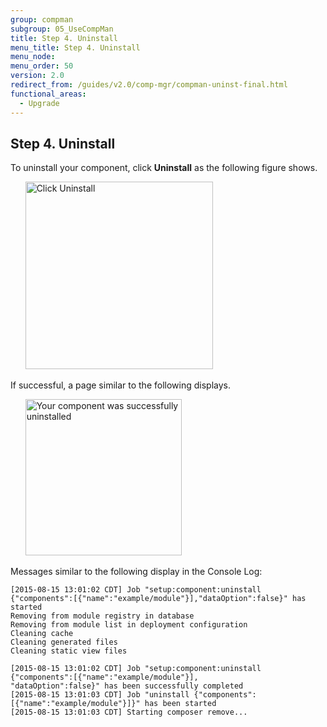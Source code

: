 ```yaml
---
group: compman
subgroup: 05_UseCompMan
title: Step 4. Uninstall
menu_title: Step 4. Uninstall
menu_node:
menu_order: 50
version: 2.0
redirect_from: /guides/v2.0/comp-mgr/compman-uninst-final.html
functional_areas:
  - Upgrade
---
```


## Step 4. Uninstall

To uninstall your component, click **Uninstall** as the following figure shows.

&nbsp;&nbsp;&nbsp;&nbsp;&nbsp;&nbsp;<img src="{{ site.baseurl }}/common/images/cman_uninst2.png" width="300px" alt="Click Uninstall">

If successful, a page similar to the following displays.

&nbsp;&nbsp;&nbsp;&nbsp;&nbsp;&nbsp;<img src="{{ site.baseurl }}/common/images/cman_uninst-success.png" width="250px" alt="Your component was successfully uninstalled">

Messages similar to the following display in the Console Log:

	[2015-08-15 13:01:02 CDT] Job "setup:component:uninstall {"components":[{"name":"example/module"}],"dataOption":false}" has started
	Removing from module registry in database
	Removing from module list in deployment configuration
	Cleaning cache
	Cleaning generated files
	Cleaning static view files

	[2015-08-15 13:01:02 CDT] Job "setup:component:uninstall {"components":[{"name":"example/module"}],
	"dataOption":false}" has been successfully completed
	[2015-08-15 13:01:03 CDT] Job "uninstall {"components":[{"name":"example/module"}]}" has been started
	[2015-08-15 13:01:03 CDT] Starting composer remove...

